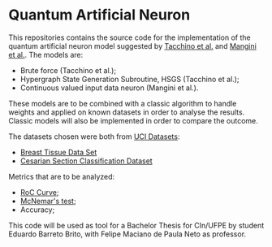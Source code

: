 # Quantum Artificial Neuron

This repositories contains the source code for the implementation of the quantum artificial neuron model suggested by [Tacchino et al.](https://www.nature.com/articles/s41534-019-0140-4) and [Mangini et al.](https://iopscience.iop.org/article/10.1088/2632-2153/abaf98/meta). The models are:
* Brute force (Tacchino et al.);
* Hypergraph State Generation Subroutine, HSGS (Tacchino et al.);
* Continuous valued input data neuron (Mangini et al.).

These models are to be combined with a classic algorithm to handle weights and applied on known datasets in order to analyse the results. Classic models will also be implemented in order to compare the outcome. 

The datasets chosen were both from [UCI Datasets](https://archive.ics.uci.edu/ml/datasets.php):
* [Breast Tissue Data Set](https://archive.ics.uci.edu/ml/datasets/Breast+Tissue)
* [Cesarian Section Classification Dataset](https://archive.ics.uci.edu/ml/datasets/Caesarian+Section+Classification+Dataset)

Metrics that are to be analyzed:
* [RoC Curve](https://en.wikipedia.org/wiki/Receiver_operating_characteristic);
* [McNemar's test](https://en.wikipedia.org/wiki/McNemar%27s_test);
* Accuracy;

This code will be used as tool for a Bachelor Thesis for CIn/UFPE by student Eduardo Barreto Brito, with Felipe Maciano de Paula Neto as professor.
